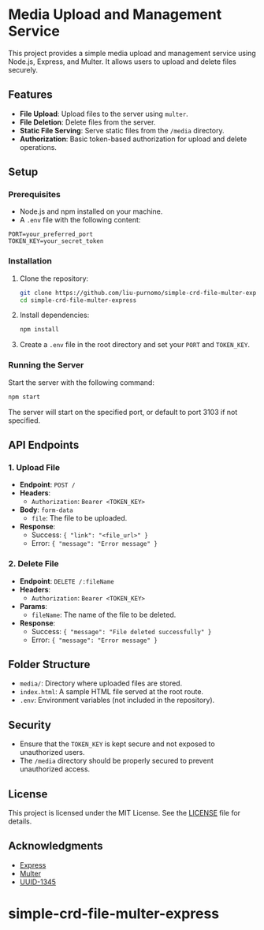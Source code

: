 # Media Upload and Management Service

This project provides a simple media upload and management service using Node.js, Express, and Multer. It allows users to upload and delete files securely.

## Features

- **File Upload**: Upload files to the server using `multer`.
- **File Deletion**: Delete files from the server.
- **Static File Serving**: Serve static files from the `/media` directory.
- **Authorization**: Basic token-based authorization for upload and delete operations.

## Setup

### Prerequisites

- Node.js and npm installed on your machine.
- A `.env` file with the following content:

```
PORT=your_preferred_port
TOKEN_KEY=your_secret_token
```

### Installation

1. Clone the repository:

   ```bash
   git clone https://github.com/liu-purnomo/simple-crd-file-multer-express.git
   cd simple-crd-file-multer-express
   ```

2. Install dependencies:

   ```bash
   npm install
   ```

3. Create a `.env` file in the root directory and set your `PORT` and `TOKEN_KEY`.

### Running the Server

Start the server with the following command:

```bash
npm start
```

The server will start on the specified port, or default to port 3103 if not specified.

## API Endpoints

### 1. Upload File

- **Endpoint**: `POST /`
- **Headers**:
  - `Authorization`: `Bearer <TOKEN_KEY>`
- **Body**: `form-data`
  - `file`: The file to be uploaded.
- **Response**:
  - Success: `{ "link": "<file_url>" }`
  - Error: `{ "message": "Error message" }`

### 2. Delete File

- **Endpoint**: `DELETE /:fileName`
- **Headers**:
  - `Authorization`: `Bearer <TOKEN_KEY>`
- **Params**:
  - `fileName`: The name of the file to be deleted.
- **Response**:
  - Success: `{ "message": "File deleted successfully" }`
  - Error: `{ "message": "Error message" }`

## Folder Structure

- `media/`: Directory where uploaded files are stored.
- `index.html`: A sample HTML file served at the root route.
- `.env`: Environment variables (not included in the repository).

## Security

- Ensure that the `TOKEN_KEY` is kept secure and not exposed to unauthorized users.
- The `/media` directory should be properly secured to prevent unauthorized access.

## License

This project is licensed under the MIT License. See the [LICENSE](LICENSE) file for details.

## Acknowledgments

- [Express](https://expressjs.com/)
- [Multer](https://github.com/expressjs/multer)
- [UUID-1345](https://github.com/pine613/uuid-1345)
# simple-crd-file-multer-express
